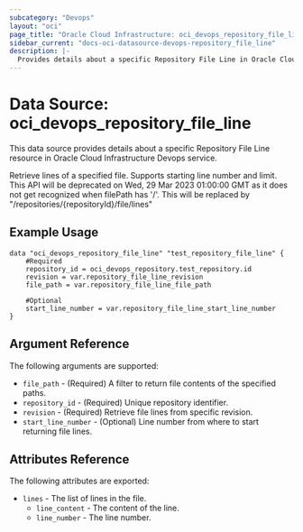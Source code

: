 ```yaml
---
subcategory: "Devops"
layout: "oci"
page_title: "Oracle Cloud Infrastructure: oci_devops_repository_file_line"
sidebar_current: "docs-oci-datasource-devops-repository_file_line"
description: |-
  Provides details about a specific Repository File Line in Oracle Cloud Infrastructure Devops service
---
```


# Data Source: oci_devops_repository_file_line
This data source provides details about a specific Repository File Line resource in Oracle Cloud Infrastructure Devops service.

Retrieve lines of a specified file. Supports starting line number and limit. This API will be deprecated on Wed, 29 Mar 2023 01:00:00 GMT as it does not get recognized when filePath has '/'. This will be replaced by "/repositories/{repositoryId}/file/lines"


## Example Usage

```hcl
data "oci_devops_repository_file_line" "test_repository_file_line" {
	#Required
	repository_id = oci_devops_repository.test_repository.id
	revision = var.repository_file_line_revision
	file_path = var.repository_file_line_file_path

	#Optional
	start_line_number = var.repository_file_line_start_line_number
}
```

## Argument Reference

The following arguments are supported:

* `file_path` - (Required) A filter to return file contents of the specified paths.
* `repository_id` - (Required) Unique repository identifier.
* `revision` - (Required) Retrieve file lines from specific revision.
* `start_line_number` - (Optional) Line number from where to start returning file lines.


## Attributes Reference

The following attributes are exported:

* `lines` - The list of lines in the file.
	* `line_content` - The content of the line.
	* `line_number` - The line number.
